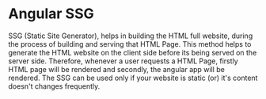 # Angular SSG

SSG (Static Site Generator), helps in building the HTML full website, during the process of building and serving that HTML Page. This method helps to generate the HTML website on the client side before its being served on the server side. Therefore, whenever a user requests a HTML Page, firstly HTML page will be rendered and secondly, the angular app will be rendered. The SSG can be used only if your website is static (or) it's content doesn't changes frequently.
